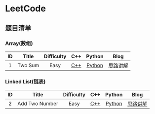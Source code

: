 # LeetCode

## 题目清单


### Array(数组)


|    ID    |                      Title            |    Difficulty    |     C++    |    Python    |    Blog    |
|    :---:  |                   :----------:       |    :---:            |  :----:       |    :---:         |  :----:       |
|    1     |            Two Sum             | Easy             |      [C++](https://github.com/Jessey0925/LeetCode/blob/master/Array/1.Two%20Sum/Two%20Sum-1.cpp)   |      [Python](https://github.com/Jessey0925/LeetCode/blob/master/Array/1.Two%20Sum/Two%20Sum.py)             | [思路讲解](https://www.cnblogs.com/Jessey-Ge/p/10943944.html ) |

### Linked List(链表)

|    ID    |                      Title            |    Difficulty    |     C++    |    Python    |    Blog    |
|    :---:  |                   :----------:       |    :---:            |  :----:       |    :---:         |  :----:       |
|    2     |            Add Two Number             | Easy             |    [C++](https://github.com/Jessey0925/LeetCode/blob/master/Linked%20List/2.Add%20Two%20Numbers/Add%20Two%20Numbers.cpp)         |   [Python](https://github.com/Jessey0925/LeetCode/blob/master/Linked%20List/2.Add%20Two%20Numbers/Add%20Two%20Numbers.py)   |[思路讲解](https://www.cnblogs.com/Jessey-Ge/p/10943980.html)|
